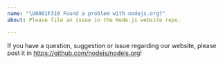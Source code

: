 ```yaml
---
name: "\U0001F310 Found a problem with nodejs.org?"
about: Please file an issue in the Node.js website repo.

---
```


If you have a question, suggestion or issue regarding our website,
please post it in https://github.com/nodejs/nodejs.org!
